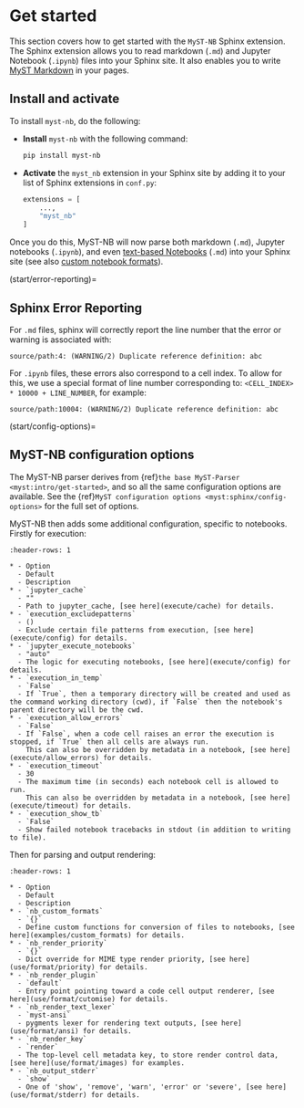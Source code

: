# Get started

This section covers how to get started with the `MyST-NB` Sphinx extension.
The Sphinx extension allows you to read markdown (`.md`) and Jupyter Notebook (`.ipynb`)
files into your Sphinx site. It also enables you to write [MyST Markdown](myst.md)
in your pages.

## Install and activate

To install `myst-nb`, do the following:

* **Install** `myst-nb` with the following command:

  ```bash
  pip install myst-nb
  ```

* **Activate** the `myst_nb` extension in your Sphinx site by adding it to your list of
  Sphinx extensions in `conf.py`:

  ```python
  extensions = [
      ...,
      "myst_nb"
  ]
  ```

Once you do this, MyST-NB will now parse both markdown (`.md`), Jupyter notebooks (`.ipynb`), and even [text-based Notebooks](markdown.md) (`.md`) into your Sphinx site
(see also [custom notebook formats](examples/custom_formats)).

(start/error-reporting)=

## Sphinx Error Reporting

For `.md` files, sphinx will correctly report the line number that the error or warning is associated with:

```
source/path:4: (WARNING/2) Duplicate reference definition: abc
```

For `.ipynb` files, these errors also correspond to a cell index.
To allow for this, we use a special format of line number corresponding to: `<CELL_INDEX> * 10000 + LINE_NUMBER`, for example:

```
source/path:10004: (WARNING/2) Duplicate reference definition: abc
```

(start/config-options)=

## MyST-NB configuration options

The MyST-NB parser derives from {ref}`the base MyST-Parser <myst:intro/get-started>`, and so all the same configuration options are available.
See the {ref}`MyST configuration options <myst:sphinx/config-options>` for the full set of options.

MyST-NB then adds some additional configuration, specific to notebooks.
Firstly for execution:

`````{list-table}
:header-rows: 1

* - Option
  - Default
  - Description
* - `jupyter_cache`
  - ""
  - Path to jupyter_cache, [see here](execute/cache) for details.
* - `execution_excludepatterns`
  - ()
  - Exclude certain file patterns from execution, [see here](execute/config) for details.
* - `jupyter_execute_notebooks`
  - "auto"
  - The logic for executing notebooks, [see here](execute/config) for details.
* - `execution_in_temp`
  - `False`
  - If `True`, then a temporary directory will be created and used as the command working directory (cwd), if `False` then the notebook's parent directory will be the cwd.
* - `execution_allow_errors`
  - `False`
  - If `False`, when a code cell raises an error the execution is stopped, if `True` then all cells are always run.
    This can also be overridden by metadata in a notebook, [see here](execute/allow_errors) for details.
* - `execution_timeout`
  - 30
  - The maximum time (in seconds) each notebook cell is allowed to run.
    This can also be overridden by metadata in a notebook, [see here](execute/timeout) for details.
* - `execution_show_tb`
  - `False`
  - Show failed notebook tracebacks in stdout (in addition to writing to file).
`````

Then for parsing and output rendering:

`````{list-table}
:header-rows: 1

* - Option
  - Default
  - Description
* - `nb_custom_formats`
  - `{}`
  - Define custom functions for conversion of files to notebooks, [see here](examples/custom_formats) for details.
* - `nb_render_priority`
  - `{}`
  - Dict override for MIME type render priority, [see here](use/format/priority) for details.
* - `nb_render_plugin`
  - `default`
  - Entry point pointing toward a code cell output renderer, [see here](use/format/cutomise) for details.
* - `nb_render_text_lexer`
  - `myst-ansi`
  - pygments lexer for rendering text outputs, [see here](use/format/ansi) for details.
* - `nb_render_key`
  - `render`
  - The top-level cell metadata key, to store render control data, [see here](use/format/images) for examples.
* - `nb_output_stderr`
  - `show`
  - One of 'show', 'remove', 'warn', 'error' or 'severe', [see here](use/format/stderr) for details.
`````
